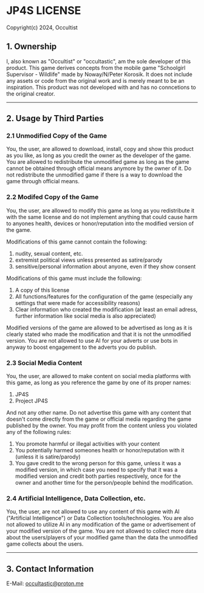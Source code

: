 # JP4S LICENSE

Copyright(c) 2024, Occultist

## 1. Ownership
I, also known as "Occultist" or "occultastic", am the sole developer of this product. This game derives concepts from the mobile game "Schoolgirl Supervisor - Wildlife" made by Noway/N/Peter Korosik. It does not include any assets or code from the original work and is merely meant to be an inspiration. This product was not developed with and has no conncetions to the original creator.

---

## 2. Usage by Third Parties

### 2.1 Unmodified Copy of the Game
You, the user, are allowed to download, install, copy and show this product as you like, as long as you credit the owner as the developer of the game. You are allowed to redistribute the unmodified game as long as the game cannot be obtained through official means anymore by the owner of it. Do not redistribute the unmodified game if there is a way to download the game through official means.

### 2.2 Modifed Copy of the Game
You, the user, are allowed to modify this game as long as you redistribute it with the same license and do not implement anything that could cause harm to anyones health, devices or honor/reputation into the modified version of the game.  

Modifications of this game cannot contain the following:
1. nudity, sexual content, etc.
2. extremist political views unless presented as satire/parody
3. sensitive/personal information about anyone, even if they show consent  

Modifications of this game must include the following:
1. A copy of this license
2. All functions/features for the configuration of the game (especially any settings that were made for accessibility reasons)
3. Clear information who created the modification (at least an email adress, further information like social media is also appreciated)

Modified versions of the game are allowed to be advertised as long as it is clearly stated who made the modification and that it is not the unmodified version. You are not allowed to use AI for your adverts or use bots in anyway to boost engagement  to the adverts you do publish.

### 2.3 Social Media Content
You, the user, are allowed to make content on social media platforms with this game, as long as you reference the game by one of its proper names:
1. JP4S
2. Project JP4S

And not any other name. Do not advertise this game with any content that doesn't come directly from the game or official media regarding the game published by the owner. You may profit from the content unless you violated any of the following rules:

1. You promote harmful or illegal activities with your content
2. You potentially harmed someones health or honor/reputation with it (unless it is satire/parody)
3. You gave credit to the wrong person for this game, unless it was a modified version, in which case you need to specify that it was a modified version and credit both parties respectively, once for the owner and another time for the person/people behind the modification.

### 2.4 Artificial Intelligence, Data Collection, etc.
You, the user, are not allowed to use any content of this game with AI ("Artificial Intelligence") or Data Collection tools/technologies.
You are also not allowed to utilize AI in any modification of the game or advertisement of your modified version of the game.
You are not allowed to collect more data about the users/players of your modified game than the data the unmodified game collects about the users.

---

## 3. Contact Information
E-Mail: occultastic@proton.me